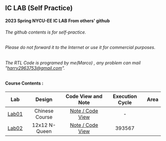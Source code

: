 ## IC LAB (Self Practice)

#### 2023 Spring NYCU-EE IC LAB From others' github
###### The github contents is for self-practice.
###### Please do not forward it to the Internet or use it for commercial purposes.
###### The RTL Code is programed by me(Marco) , any problem can mail "harry2963753@gmail.com". 

#### Course Contents :
| Lab | Design | Code View and Note  | Execution Cycle | Area | 
|:---:|:----:|:----:|:----:|:----:|
|[Lab01](./Lab01)|Chinese Course|[Note / Code View](./Lab01/README.md)| - | |
|[Lab02](./Lab02)|12x12 N-Queen|[Note / Code View](./Lab02/README.md)|393567| |
